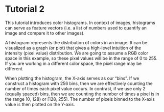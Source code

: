 # Tutorial 2
This tutorial introduces color histograms. In context of images, histograms can serve as feature vectors (i.e. a list of numbers used to quantify an image and compare it to other images).
  
A histogram represents the distribution of colors in an image. 
It can be visualized as a graph (or plot) that gives a high-level intuition of the intensity (pixel value) distribution. 
We are going to assume a RGB color space in this example, so these pixel values will be in the range of 0 to 255. 
If you are working in a different color space, the pixel range may be different.
    
When plotting the histogram, the X-axis serves as our “bins”. 
If we construct a histogram with 256 bins, then we are effectively counting the number of times each pixel value occurs. 
In contrast, if we use only 2 (equally spaced) bins, then we are counting the number of times a pixel is in the range [0, 128) or [128, 255]. 
The number of pixels binned to the X-axis value is then plotted on the Y-axis.
